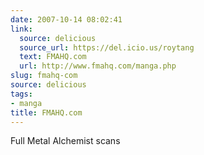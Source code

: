 ```yaml
---
date: 2007-10-14 08:02:41
link:
  source: delicious
  source_url: https://del.icio.us/roytang
  text: FMAHQ.com
  url: http://www.fmahq.com/manga.php
slug: fmahq-com
source: delicious
tags:
- manga
title: FMAHQ.com
---
```


Full Metal Alchemist scans